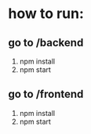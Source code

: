 # how to run:

## go to /backend 
 1) npm install
 2) npm start
## go to /frontend 
 1) npm install
 2) npm start
